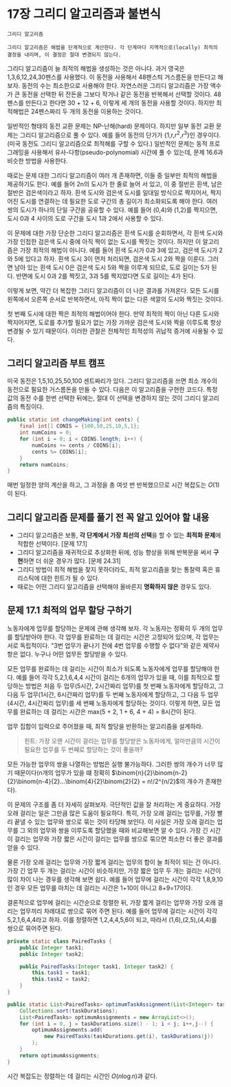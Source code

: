 # 17장 그리디 알고리즘과 불변식

```text
그리디 알고리즘

그리디 알고리즘은 해법을 단계적으로 계산한다. 각 단계마다 지역적으로(locally) 최적의 결정을 내리며, 이 결정은 절대 변경되지 않는다.
```

그리디 알고리즘이 늘 최적의 해법을 생성하는 것은 아니다. 과거 영국은 1,3,6,12,24,30펜스를 사용했다. 이 동전을 사용해서 48펜스틔 거스름돈을 만든다고 해보자. 동전의 수는 최소한으로 사용해야 한다. 자연스러운 그리디 알고리즘은 가장 액수가 큰 동전을 선택한 뒤 잔돈을 그보다 작거나 같은 동전을 반복해서 선택할 것이다. 48펜스를 만든다고 한다면 30 + 12 + 6, 이렇게 세 개의 동전을 사용할 것이다. 하지만 최적해법은 24펜스짜리 두 개의 동전을 이용하는 것이다.

일반적인 형태의 동전 교환 문제는 NP-난해(hard) 문제이다. 하지만 일부 동전 교환 문제는 그리디 알고리즘으로 풀 수 있다. 예를 들어 동전의 단가가 {1,r,$r^2$,$r^3$}인 경우이다. (미국 동전도 그리디 알고리즘으로 최적해를 구할 수 있다.) 일반적인 문제는 동적 프로그래밍을 사용해서 유사-다항(pseudo-polynomial) 시간에 풀 수 있는데, 문제 16.6과 비슷한 방법을 사용한다.

때로는 문제 대한 그리디 알고리즘이 여러 개 존재하면, 이들 중 일부만 최적의 해법을 제공하기도 한다. 예를 들어 2n의 도시가 한 줄로 늘어 서 있고, 이 중 절반은 흰색, 남은 절반은 검은색이라고 하자. 흰색 도시와 검은색 도시를 일대일 방식으로 짝지어서, 짝지어진 도시를 연결하는 데 필요한 도로 구간의 총 길이가 최소화되도록 해야 한다. 여러 쌍의 도시가 하나의 단일 구간을 공유할 수 있다. 예를 들어 (0,4)와 (1,2)를 짝지으면, 도시 0과 4 사이의 도로 구간을 도시 1과 2에서 사용할 수 있다.

이 문제에 대한 가장 단순한 그리디 알고리즘은 흰색 도시를 순회하면서, 각 흰색 도시와 가장 인접한 검은색 도시 중에 아직 짝이 없는 도시를 짝짓는 것이다. 하지만 이 알고리즘은 가장 최적의 해법이 아니다. 예를 들어 흰색 도시가 0과 3에 있고, 검은색 도시가 2와 5에 있다고 하자. 흰색 도시 3이 먼저 처리되면, 검은색 도시 2와 짝을 이룬다. 그러면 남아 있는 흰색 도시 0은 검은색 도시 5와 짝을 이루게 되므로, 도로 길이는 5가 된다. 반면에 도시 0과 2를 짝짓고, 3과 5를 짝지었다면 도로 길이는 4가 된다.

이렇게 보면, 약간 더 복잡한 그리디 알고리즘이 더 나은 결과를 가져온다. 모든 도시를 왼쪽에서 오른쪽 순서로 반복하면서, 아직 짝이 없는 다른 색깔의 도시와 짝짓는 것이다.

첫 번째 도시에 대한 짝은 최적의 해법이어야 한다. 만약 최적의 짝이 아닌 다른 도시와 짝지어지면, 도로를 추가할 필요가 없는 가장 가까운 검은색 도시와 짝을 이루도록 항상 변경될 수 있기 때문이다. 이러한 관찰은 전체적인 최적성의 귀납적 증거에 사용될 수 있다.

## 그리디 알고리즘 부트 캠프

미국 동전은 1,5,10,25,50,100 센트짜리가 있다. 그리디 알고리즘을 쓰면 최소 개수의 동전으로 필요한 거스름돈을 만들 수 있다. 다음은 이 알고리즘을 구현한 코드다. 특정 값의 동전 수를 한번 선택한 뒤에는, 절대 이 선택을 변경하지 않는 것이 그리디 알고리즘의 특징이다.

```java
public static int changeMaking(int cents) {
    final int[] CONIS = {100,50,25,10,5,1};
    int numCoins = 0;
    for (int i = 0; i < COINS.length; i++) {
        numCoins += cents / COINS[i];
        cents %= COINS[i];
    }
    return numCoins;
}
```

매번 일정한 양의 계산을 하고, 그 과정을 총 여섯 번 반복했으므로 시간 복잡도는 $O(1)$이 된다.

## 그리디 알고리즘 문제를 풀기 전 꼭 알고 있어야 할 내용

- 그리디 알고리즘은 보통, **각 단계에서 가장 최선의 선택**을 할 수 있는 **최적화 문제**에 적합한 선택이다. [문제 17.1]
- 그리디 알고리즘을 재귀적으로 추상화한 뒤에, 성능 향상을 위해 반복문을 써서 **구현**하면 더 쉬운 경우가 많다. [문제 24.31]
- 그리디 방법이 최적 해법을 찾지 못하더라도, 최적 알고리즘을 찾는 통찰력 혹은 휴리스틱에 대한 힌트가 될 수 있다.
- 때로는 어떤 그리디 알고리즘을 선택해야 올바른지 **명확하지 않은** 경우도 있다.

## 문제 17.1 최적의 업무 할당 구하기

노동자에게 업무를 할당하는 문제에 관해 생각해 보자. 각 노동자는 정확히 두 개의 업무를 할당받아야 한다. 각 업무를 완료하는 데 걸리는 시간은 고정되어 있으며, 각 업무는 서로 독립적이다. "3번 업무가 끝나기 전에 4번 업무를 수행할 수 없다"와 같은 제약사항은 없다. 누구나 어떤 업무든 할당받을 수 있다.

모든 업무를 완료하는 데 걸리는 시간이 최소가 되도록 노동자에게 업무를 할당해야 한다. 예를 들어 각각 5,2,1,6,4,4 시간이 걸리는 6개의 업무가 있을 때, 이를 최적으로 할당하는 방법은 처음 두 업무(5시간, 2시간짜리 업무)를 첫 번째 노동자에게 할당하고, 그 다음 두 업무(1시간, 6시간짜리 업무)를 두 번째 노동자에게 할당하고, 그 다음 두 업무(4시간, 4시간짜리 업무)를 세 번째 노동자에게 할당하는 것이다. 이렇게 하면, 모든 업무를 완료하는 데 걸리는 시간은 max(5 + 2, 1 + 6, 4 + 4) = 8시간이 된다.

업무 집합이 입력으로 주어졌을 때, 최적 할당을 반환하는 알고리즘을 설계하라.

> 힌트: 가장 오랜 시간이 걸리는 업무를 할당받은 노동자에게, 얼마만큼의 시간이 필요한 업무를 두 번째로 할당하는 것이 좋을까?

모든 가능한 업무의 쌍을 나열하는 방법은 실행 불가능하다. 그러한 쌍의 개수가 너무 많기 때문이다(n개의 업무가 있을 떄 정확히 $\binom{n}{2}\binom{n-2}{2}\binom{n-4}{2}...\binom{4}{2}\binom{2}{2} = n!/2^{n/2}$의 개수가 존재한다).

이 문제의 구조를 좀 더 자세히 살펴보자. 극단적인 값을 잘 처리하는 게 중요하다. 가장 오래 걸리는 일은 그만큼 많은 도움이 필요하다. 특히, 가장 오래 걸리는 업무를, 가장 빨리 끝낼 수 있는 업무와 쌍으로 묶는 것이 타당해 보인다. 이 사실은 가장 오래 걸리는 업무를 그 외의 업무와 쌍을 이루도록 할당했을 때와 비교해보면 알 수 있다. 가장 긴 시간이 걸리는 업무와 가장 짧은 시간이 걸리는 업무를 쌍으로 묶으면 최소한 더 좋은 결과를 얻을 수 있다.

물론 가장 오래 걸리는 업무와 가장 짧게 걸리는 업무의 합이 늘 최적이 되는 건 아니다. 가장 긴 업무 두 개는 걸리는 시간이 비슷하지만, 가장 짧은 업무 두 개는 걸리는 시간이 많이 차이 나는 경우를 생각해 보면 쉽다. 예를 들어 업무에 걸리는 시간이 각각 1,8,9,10인 경우 모든 업무를 마치는 데 걸리는 시간은 1+10이 아니고 8+9=17이다.

결론적으로 업무에 걸리는 시간순으로 정렬한 뒤, 가장 짧게 걸리는 업무와 가장 오래 걸리는 업무끼리 차례대로 쌍으로 묶어 주면 된다. 예를 들어 업무에 걸리는 시간이 각각 5,2,1,6,4,4라고 하자. 이를 정렬하면 1,2,4,4,5,6이 되고, 따라서 (1,6),(2,5),(4,4)를 쌍으로 묶어주면 된다.

```java
private static class PairedTasks {
    public Integer task1;
    public Integer task2;

    public PairedTasks(Integer task1, Integer task2) {
        this.task1 = task1;
        this.task2 = task2;
    }
}

public static List<PairedTasks> optimumTaskAssignment(List<Integer> taskDurations) {
    Collections.sort(taskDurations);
    List<PairedTasks> optimumAssignments = new ArrayList<>();
    for (int i = 0, j = taskDurations.size() - 1; i < j; i++,j--) {
        optimumAssignments.add(
            new PairedTasks(taskDurations.get(i), taskDurations(j))
        );
    }
    return optimumAssignments;
}
```

시간 복잡도는 정렬하는 데 걸리는 시간인 $O(n \log n)$과 같다.
